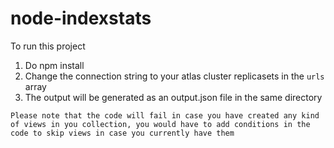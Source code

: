 # node-indexstats

To run this project 
1. Do npm install 
2. Change the connection string to your atlas cluster replicasets in the `urls` array  
3. The output will be generated as an output.json file in the same directory 

`Please note that the code will fail in case you have created any kind of views in you collection, you would have to add conditions in the code to skip views in case you currently have them` 
